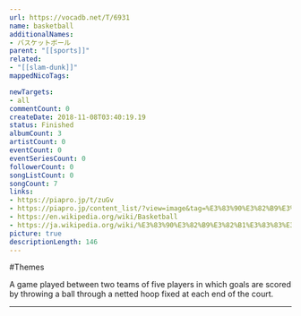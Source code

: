```yaml
---
url: https://vocadb.net/T/6931
name: basketball
additionalNames: 
- バスケットボール
parent: "[[sports]]"
related:
- "[[slam-dunk]]"
mappedNicoTags:

newTargets:
- all
commentCount: 0
createDate: 2018-11-08T03:40:19.19
status: Finished
albumCount: 3
artistCount: 0
eventCount: 0
eventSeriesCount: 0
followerCount: 0
songListCount: 0
songCount: 7
links: 
- https://piapro.jp/t/zuGv
- https://piapro.jp/content_list/?view=image&tag=%E3%83%90%E3%82%B9%E3%82%B1&order=cv
- https://en.wikipedia.org/wiki/Basketball
- https://ja.wikipedia.org/wiki/%E3%83%90%E3%82%B9%E3%82%B1%E3%83%83%E3%83%88%E3%83%9C%E3%83%BC%E3%83%AB
picture: true
descriptionLength: 146
---
```


#Themes

A game played between two teams of five players in which goals are scored by throwing a ball through a netted hoop fixed at each end of the court.

---

